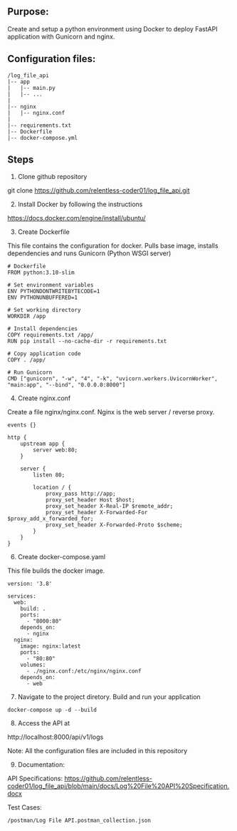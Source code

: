 ## Purpose:
Create and setup a python environment using Docker to deploy FastAPI application with Gunicorn and nginx.

## Configuration files:
```
/log_file_api
|-- app
|   |-- main.py
|   |-- ...
|
|-- nginx
|   |-- nginx.conf
|
|-- requirements.txt
|-- Dockerfile
|-- docker-compose.yml
```

## Steps
1. Clone github repository

git clone https://github.com/relentless-coder01/log_file_api.git

2. Install Docker by following the instructions

https://docs.docker.com/engine/install/ubuntu/

3. Create Dockerfile

This file contains the configuration for docker. Pulls base image, installs dependencies and runs Gunicorn (Python WSGI server)
```
# Dockerfile
FROM python:3.10-slim

# Set environment variables
ENV PYTHONDONTWRITEBYTECODE=1
ENV PYTHONUNBUFFERED=1

# Set working directory
WORKDIR /app

# Install dependencies
COPY requirements.txt /app/
RUN pip install --no-cache-dir -r requirements.txt

# Copy application code
COPY . /app/

# Run Gunicorn
CMD ["gunicorn", "-w", "4", "-k", "uvicorn.workers.UvicornWorker", "main:app", "--bind", "0.0.0.0:8000"]
```

4. Create nginx.conf

Create a file nginx/nginx.conf. Nginx is the web server / reverse proxy.

```
events {}

http {
    upstream app {
        server web:80;
    }

    server {
        listen 80;

        location / {
            proxy_pass http://app;
            proxy_set_header Host $host;
            proxy_set_header X-Real-IP $remote_addr;
            proxy_set_header X-Forwarded-For $proxy_add_x_forwarded_for;
            proxy_set_header X-Forwarded-Proto $scheme;
        }
    }
}
```

6. Create docker-compose.yaml

This file builds the docker image.
```
version: '3.8'

services:
  web:
    build: .
    ports:
      - "8000:80"
    depends_on:
      - nginx
  nginx:
    image: nginx:latest
    ports:
      - "80:80"
    volumes:
      - ./nginx.conf:/etc/nginx/nginx.conf
    depends_on:
      - web
```

7. Navigate to the project diretory. Build and run your application

```
docker-compose up -d --build
```

8. Access the API at

http://localhost:8000/api/v1/logs

Note: All the configuration files are included in this repository

9. Documentation:

API Specifications: https://github.com/relentless-coder01/log_file_api/blob/main/docs/Log%20File%20API%20Specification.docx

Test Cases: 
```
/postman/Log File API.postman_collection.json
```